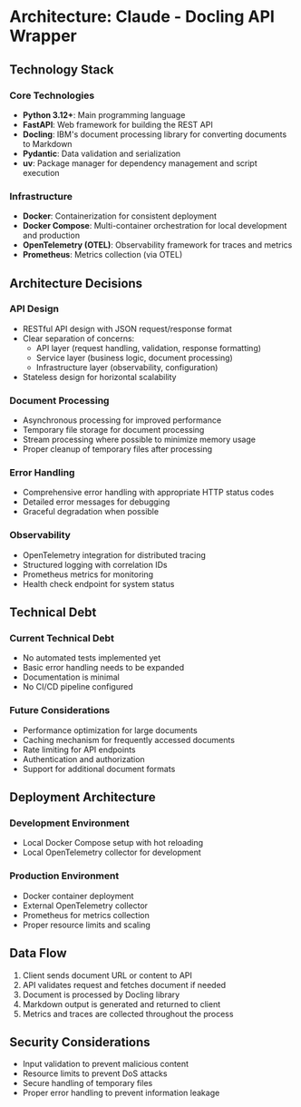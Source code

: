 # Architecture: Claude - Docling API Wrapper

## Technology Stack

### Core Technologies
- **Python 3.12+**: Main programming language
- **FastAPI**: Web framework for building the REST API
- **Docling**: IBM's document processing library for converting documents to Markdown
- **Pydantic**: Data validation and serialization
- **uv**: Package manager for dependency management and script execution

### Infrastructure
- **Docker**: Containerization for consistent deployment
- **Docker Compose**: Multi-container orchestration for local development and production
- **OpenTelemetry (OTEL)**: Observability framework for traces and metrics
- **Prometheus**: Metrics collection (via OTEL)

## Architecture Decisions

### API Design
- RESTful API design with JSON request/response format
- Clear separation of concerns:
  - API layer (request handling, validation, response formatting)
  - Service layer (business logic, document processing)
  - Infrastructure layer (observability, configuration)
- Stateless design for horizontal scalability

### Document Processing
- Asynchronous processing for improved performance
- Temporary file storage for document processing
- Stream processing where possible to minimize memory usage
- Proper cleanup of temporary files after processing

### Error Handling
- Comprehensive error handling with appropriate HTTP status codes
- Detailed error messages for debugging
- Graceful degradation when possible

### Observability
- OpenTelemetry integration for distributed tracing
- Structured logging with correlation IDs
- Prometheus metrics for monitoring
- Health check endpoint for system status

## Technical Debt

### Current Technical Debt
- No automated tests implemented yet
- Basic error handling needs to be expanded
- Documentation is minimal
- No CI/CD pipeline configured

### Future Considerations
- Performance optimization for large documents
- Caching mechanism for frequently accessed documents
- Rate limiting for API endpoints
- Authentication and authorization
- Support for additional document formats

## Deployment Architecture

### Development Environment
- Local Docker Compose setup with hot reloading
- Local OpenTelemetry collector for development

### Production Environment
- Docker container deployment
- External OpenTelemetry collector
- Prometheus for metrics collection
- Proper resource limits and scaling

## Data Flow

1. Client sends document URL or content to API
2. API validates request and fetches document if needed
3. Document is processed by Docling library
4. Markdown output is generated and returned to client
5. Metrics and traces are collected throughout the process

## Security Considerations

- Input validation to prevent malicious content
- Resource limits to prevent DoS attacks
- Secure handling of temporary files
- Proper error handling to prevent information leakage
